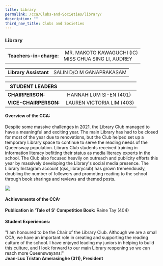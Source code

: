 ```yaml
---
title: Library
permalink: /cca/Clubs-and-Societies/library/
description: ""
third_nav_title: Clubs and Societies
---
```

### Library

|  	|  	|
|---	|---	|
| **Teachers-in-charge:** 	|  MR. MAKOTO KAWAGUCHI (IC) <br> MISS CHUA SING LI, AUDREY 	|

|  	|  	|
|---	|---	|
| **Library Assistant** 	| SALIN D/O M GANAPRAKASAM	|

| STUDENT LEADERS 	|  	|
|---	|---	|
| **CHAIRPERSON:** 	|   HANNAH LUM SI-EN (401)	|
| **VICE-CHAIRPERSON:** 	|  LAUREN VICTORIA LIM (403)	|

#### Overview of the CCA:   

Despite some massive challenges in 2021, the Library Club managed to have a meaningful and exciting year. The main Library has had to be closed for most of the year due to renovations, but the Club helped set up a temporary Library space to continue to serve the reading needs of the Queensway population. Library Club students received training in information literacy befitting their status as media literacy experts in the school. The Club also focused heavily on outreach and publicity efforts this year by massively developing the Library's social media presence. The Library Instagram account (qss\_libraryclub) has grown tremendously, doubling the number of followers and promoting reading to the school through book sharings and reviews and themed posts.

<img src="https://drive.google.com/uc?export=view&id=1X1BYLmL13q2kpUHRVn1qkvqJF1Up-rnG">

#### Achievements of the CCA:  

**Publication in 'Tale of S' Competition Book:** Raine Tay (404) 

  

#### Student Experiences: 

"I am honoured to be the Chair of the Library Club. Although we are a small CCA, we have an important role in creating and supporting the reading culture of the school. I have enjoyed leading my juniors in helping to build this culture, and I look forward to our main Library reopening so we can reach more Queenswayans!"
<br> **Jean-Luc Tristan Amerasinghe (311), President**